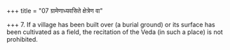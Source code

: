 +++
title = "07 ग्रामेणाध्यवसिते क्षेत्रेण वा"

+++
7. If a village has been built over (a burial ground) or its surface has been cultivated as a field, the recitation of the Veda (in such a place) is not prohibited.
